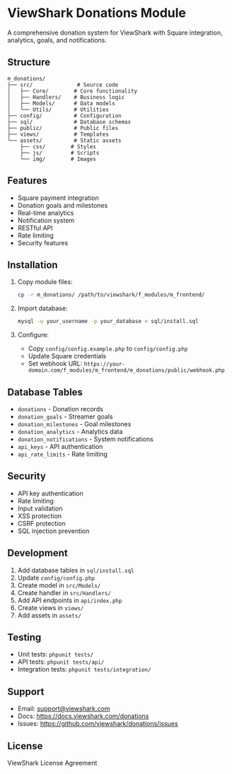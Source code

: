 # ViewShark Donations Module

A comprehensive donation system for ViewShark with Square integration, analytics, goals, and notifications.

## Structure
```
m_donations/
├── src/              # Source code
│   ├── Core/        # Core functionality
│   ├── Handlers/    # Business logic
│   ├── Models/      # Data models
│   └── Utils/       # Utilities
├── config/          # Configuration
├── sql/             # Database schemas
├── public/          # Public files
├── views/           # Templates
└── assets/          # Static assets
    ├── css/        # Styles
    ├── js/         # Scripts
    └── img/        # Images
```

## Features
- Square payment integration
- Donation goals and milestones
- Real-time analytics
- Notification system
- RESTful API
- Rate limiting
- Security features

## Installation
1. Copy module files:
   ```bash
   cp -r m_donations/ /path/to/viewshark/f_modules/m_frontend/
   ```

2. Import database:
   ```bash
   mysql -u your_username -p your_database < sql/install.sql
   ```

3. Configure:
   - Copy `config/config.example.php` to `config/config.php`
   - Update Square credentials
   - Set webhook URL: `https://your-domain.com/f_modules/m_frontend/m_donations/public/webhook.php`

## Database Tables
- `donations` - Donation records
- `donation_goals` - Streamer goals
- `donation_milestones` - Goal milestones
- `donation_analytics` - Analytics data
- `donation_notifications` - System notifications
- `api_keys` - API authentication
- `api_rate_limits` - Rate limiting

## Security
- API key authentication
- Rate limiting
- Input validation
- XSS protection
- CSRF protection
- SQL injection prevention

## Development
1. Add database tables in `sql/install.sql`
2. Update `config/config.php`
3. Create model in `src/Models/`
4. Create handler in `src/Handlers/`
5. Add API endpoints in `api/index.php`
6. Create views in `views/`
7. Add assets in `assets/`

## Testing
- Unit tests: `phpunit tests/`
- API tests: `phpunit tests/api/`
- Integration tests: `phpunit tests/integration/`

## Support
- Email: support@viewshark.com
- Docs: https://docs.viewshark.com/donations
- Issues: https://github.com/viewshark/donations/issues

## License
ViewShark License Agreement 